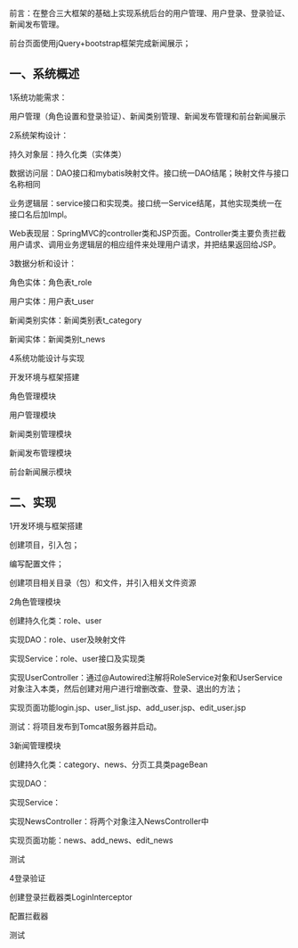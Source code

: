 前言：在整合三大框架的基础上实现系统后台的用户管理、用户登录、登录验证、新闻发布管理。

前台页面使用jQuery+bootstrap框架完成新闻展示；

## 一、系统概述

1系统功能需求：

用户管理（角色设置和登录验证）、新闻类别管理、新闻发布管理和前台新闻展示

2系统架构设计：

持久对象层：持久化类（实体类）

数据访问层：DAO接口和mybatis映射文件。接口统一DAO结尾；映射文件与接口名称相同

业务逻辑层：service接口和实现类。接口统一Service结尾，其他实现类统一在接口名后加Impl。

Web表现层：SpringMVC的controller类和JSP页面。Controller类主要负责拦截用户请求、调用业务逻辑层的相应组件来处理用户请求，并把结果返回给JSP。

3数据分析和设计：

角色实体：角色表t_role

用户实体：用户表t_user

新闻类别实体：新闻类别表t_category

新闻实体：新闻类别t_news

4系统功能设计与实现

开发环境与框架搭建

角色管理模块

用户管理模块

新闻类别管理模块

新闻发布管理模块

前台新闻展示模块



## 二、实现

1开发环境与框架搭建

创建项目，引入包；

编写配置文件；

创建项目相关目录（包）和文件，并引入相关文件资源

2角色管理模块

创建持久化类：role、user

实现DAO：role、user及映射文件

实现Service：role、user接口及实现类

实现UserController：通过@Autowired注解将RoleService对象和UserService对象注入本类，然后创建对用户进行增删改查、登录、退出的方法；

实现页面功能login.jsp、user_list.jsp、add_user.jsp、edit_user.jsp

测试：将项目发布到Tomcat服务器并启动。

3新闻管理模块

创建持久化类：category、news、分页工具类pageBean

实现DAO：

实现Service：

实现NewsController：将两个对象注入NewsController中

实现页面功能：news、add_news、edit_news

测试

4登录验证

创建登录拦截器类LoginInterceptor

配置拦截器

测试